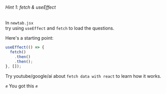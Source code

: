 ###### Hint 1: fetch & useEffect

In `newtab.jsx`  
try using `useEffect` and `fetch` to load the questions.

Here's a starting point:
```javascript
useEffect(() => {
  fetch()
    .then()
    .then();
}, []);

```

Try youtube/google/ai about `fetch data with react` to learn how it works. 

✊ You got this ✊

